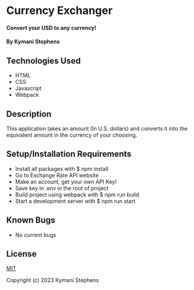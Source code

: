 # Currency Exchanger

#### Convert your USD to any currency! 

#### By Kymani Stephens 

## Technologies Used

* HTML
* CSS
* Javascript
* Webpack

## Description

This application takes an amount (In U.S. dollars) and converts it into the equivalent amount in the currency of your choosing.

## Setup/Installation Requirements

 
* Install all packages with $ npm install
* Go to Exchange Rate API website
* Make an account, get your own API Key!
* Save key in .env in the root of project
* Build project using webpack with $ npm run build
* Start a development server with $ npm run start


## Known Bugs

* No current bugs

## License
[MIT](https://opensource.org/license/mit/)

Copyright (c) 2023 Kymani Stephens